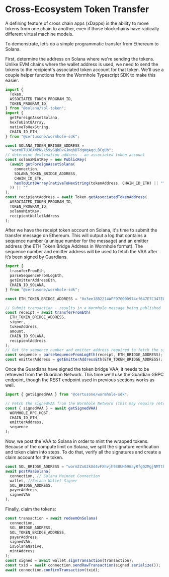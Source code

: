 # Cross-Ecosystem Token Transfer

A defining feature of cross chain apps (xDapps) is the ability to move tokens from one chain to another, even if those blockchains have radically different virtual machine models.

To demonstrate, let’s do a simple programmatic transfer from Ethereum to Solana.

First, determine the address on Solana where we're sending the tokens. Unlike EVM chains where the wallet address is used, we need to send the tokens to the recipient's associated token account for that token. We'll use a couple helper functions from the Wormhole Typescript SDK to make this easier.

```ts
import {
  Token,
  ASSOCIATED_TOKEN_PROGRAM_ID,
  TOKEN_PROGRAM_ID,
} from "@solana/spl-token";
import {
  getForeignAssetSolana,
  hexToUint8Array,
  nativeToHexString,
  CHAIN_ID_ETH,
} from "@certusone/wormhole-sdk";

const SOLANA_TOKEN_BRIDGE_ADDRESS =
  "wormDTUJ6AWPNvk59vGQbDvGJmqbDTdgWgAqcLBCgUb";
// determine destination address - an associated token account
const solanaMintKey = new PublicKey(
  (await getForeignAssetSolana(
    connection,
    SOLANA_TOKEN_BRIDGE_ADDRESS,
    CHAIN_ID_ETH,
    hexToUint8Array(nativeToHexString(tokenAddress, CHAIN_ID_ETH) || "")
  )) || ""
);
const recipientAddress = await Token.getAssociatedTokenAddress(
  ASSOCIATED_TOKEN_PROGRAM_ID,
  TOKEN_PROGRAM_ID,
  solanaMintKey,
  recipientWalletAddress
);
```

After we have the receipt token account on Solana, it's time to submit the transfer message on Ethereum. This will output a log that contains a sequence number (a unique number for the message) and an emitter address (the ETH Token Bridge Address in Wormhole format). The sequence number and emitter address will be used to fetch the VAA after it’s been signed by Guardians.

```ts
import {
  trasnferFromEth,
  parseSequenceFromLogEth,
  getEmitterAddressEth,
  CHAIN_ID_SOLANA,
} from "@certusone/wormhole-sdk";

const ETH_TOKEN_BRIDGE_ADDRESS = "0x3ee18B2214AFF97000D974cf647E7C347E8fa585";

// Submit transaction - results in a Wormhole message being published
const receipt = await transferFromEth(
  ETH_TOKEN_BRIDGE_ADDRESS,
  signer,
  tokenAddress,
  amount,
  CHAIN_ID_SOLANA,
  recipientAddress
);
// Get the sequence number and emitter address required to fetch the signedVAA of our message
const sequence = parseSequenceFromLogEth(receipt, ETH_BRIDGE_ADDRESS);
const emitterAddress = getEmitterAddressEth(ETH_TOKEN_BRIDGE_ADDRESS);
```

Once the Guardians have signed the token bridge VAA, it needs to be retrieved from the Guardian Network. This time we'll use the Guardian GRPC endpoint, though the REST endpoint used in previous sections works as well.

```ts
import { getSignedVAA } from "@certusone/wormhole-sdk";

// Fetch the signedVAA from the Wormhole Network (this may require retries while you wait for confirmation)
const { signedVAA } = await getSignedVAA(
  WORMHOLE_RPC_HOST,
  CHAIN_ID_ETH,
  emitterAddress,
  sequence
);
```

Now, we post the VAA to Solana in order to mint the wrapped tokens. Because of the compute limit on Solana, we split the signature verification and token claim into steps. To do that, verify all the signatures and create a claim account for the token.

```ts
const SOL_BRIDGE_ADDRESS = "worm2ZoG2kUd4vFXhvjh93UUH596ayRfgQ2MgjNMTth";
await postVaaSolana(
  connection, // Solana Mainnet Connection
  wallet, //Solana Wallet Signer
  SOL_BRIDGE_ADDRESS,
  payerAddress,
  signedVAA
);
```

Finally, claim the tokens:

```ts
const transaction = await redeemOnSolana(
  connection,
  SOL_BRIDGE_ADDRESS,
  SOL_TOKEN_BRIDGE_ADDRESS,
  payerAddress,
  signedVAA,
  isSolanaNative,
  mintAddress
);
const signed = await wallet.signTransaction(transaction);
const txid = await connection.sendRawTransaction(signed.serialize());
await connection.confirmTransaction(txid);
```
